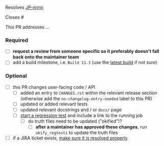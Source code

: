<!-- If this PR closes a JIRA ticket, make sure the title starts with the JIRA issue number,
for example JP-1234: <Fix a bug> -->
Resolves [JP-nnnn](https://jira.stsci.edu/browse/JP-nnnn)

<!-- If this PR closes a GitHub issue, reference it here by its number -->
Closes #

<!-- describe the changes comprising this PR here -->
This PR addresses ...

### Required
- [ ] **request a review from someone specific so it preferably doesn't fall back onto the maintainer team**
- [ ] add a build milestone, i.e. `Build 11.3` (use the [latest build](https://github.com/spacetelescope/jwst/milestones) if not sure)

### Optional
- [ ] this PR changes user-facing code / API
  - [ ] added an entry to `CHANGES.rst` within the relevant release section (otherwise add the `no-changelog-entry-needed` label to this PR)
  - [ ] updated or added relevant tests
  - [ ] updated relevant docstrings and / or `docs/` page
  - [ ] [start a regression test](https://github.com/spacetelescope/RegressionTests/actions/workflows/jwst.yml) and include a link to the running job
    - [ ] do truth files need to be updated ("okified")?
      - [ ] **after a maintainer has approved these changes**, run `okify_regtests` to update the truth files
- [ ] if a JIRA ticket exists, [make sure it is resolved properly](https://github.com/spacetelescope/jwst/wiki/How-to-resolve-JIRA-issues)
